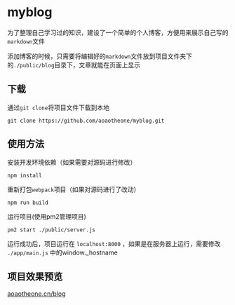 # myblog
为了整理自己学习过的知识，建设了一个简单的个人博客，方便用来展示自己写的`markdown`文件

添加博客的时候，只需要将编辑好的`markdown`文件放到项目文件夹下的`./public/blog`目录下，文章就能在页面上显示

## 下载
通过`git clone`将项目文件下载到本地

```
git clone https://github.com/aoaotheone/myblog.git
```
## 使用方法
安装开发环境依赖（如果需要对源码进行修改）

```
npm install
```
重新打包`webpack`项目（如果对源码进行了改动）

```
npm run build
```
运行项目(使用pm2管理项目)

```
pm2 start ./public/server.js
```

运行成功后，项目运行在 `localhost:8000` ，如果是在服务器上运行，需要修改 `./app/main.js` 中的window._hostname

## 项目效果预览

[aoaotheone.cn/blog](https://aoaotheone.cn/blog)
